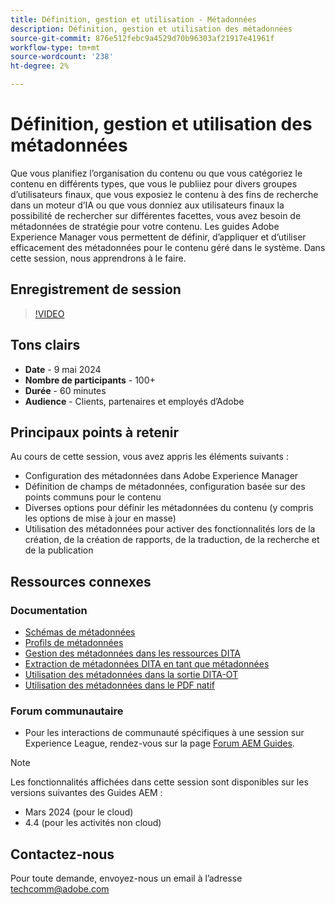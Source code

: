 ```yaml
---
title: Définition, gestion et utilisation - Métadonnées
description: Définition, gestion et utilisation des métadonnées
source-git-commit: 876e512febc9a4529d70b96303af21917e41961f
workflow-type: tm+mt
source-wordcount: '238'
ht-degree: 2%

---
```



# Définition, gestion et utilisation des métadonnées

Que vous planifiez l’organisation du contenu ou que vous catégoriez le contenu en différents types, que vous le publiiez pour divers groupes d’utilisateurs finaux, que vous exposiez le contenu à des fins de recherche dans un moteur d’IA ou que vous donniez aux utilisateurs finaux la possibilité de rechercher sur différentes facettes, vous avez besoin de métadonnées de stratégie pour votre contenu.
Les guides Adobe Experience Manager vous permettent de définir, d’appliquer et d’utiliser efficacement des métadonnées pour le contenu géré dans le système. Dans cette session, nous apprendrons à le faire.


## Enregistrement de session

>[!VIDEO](https://video.tv.adobe.com/v/3429088/asset-metadata-guides-metadata-aem-guides?quality=12&learn=on)


## Tons clairs

- **Date** - 9 mai 2024
- **Nombre de participants** - 100+
- **Durée** - 60 minutes
- **Audience** - Clients, partenaires et employés d’Adobe

## Principaux points à retenir

Au cours de cette session, vous avez appris les éléments suivants :
- Configuration des métadonnées dans Adobe Experience Manager
- Définition de champs de métadonnées, configuration basée sur des points communs pour le contenu
- Diverses options pour définir les métadonnées du contenu (y compris les options de mise à jour en masse)
- Utilisation des métadonnées pour activer des fonctionnalités lors de la création, de la création de rapports, de la traduction, de la recherche et de la publication


## Ressources connexes

### Documentation

- [Schémas de métadonnées](https://experienceleague.adobe.com/en/docs/experience-manager-cloud-service/content/assets/manage/metadata-schemas)
- [Profils de métadonnées](https://experienceleague.adobe.com/en/docs/experience-manager-cloud-service/content/assets/manage/metadata-profiles)
- [Gestion des métadonnées dans les ressources DITA](https://experienceleague.adobe.com/en/docs/experience-manager-guides/using/knowledge-base/kb-articles/authoring/reports/manage-metadata)
- [Extraction de métadonnées DITA en tant que métadonnées](https://experienceleague.adobe.com/en/docs/experience-manager-guides/using/install-guide/cs-ig/aem-asset-search-cs/conf-dita-search#id192SF0G10YK)
- [Utilisation des métadonnées dans la sortie DITA-OT](https://experienceleague.adobe.com/en/docs/experience-manager-guides/using/install-guide/on-prem-ig/output-gen-config/conf-output-generation#id191LF0U0TY4)
- [Utilisation des métadonnées dans le PDF natif](https://experienceleague.adobe.com/en/docs/experience-manager-guides/using/user-guide/output-gen/web-editor/native-pdf-web-editor#native-pdf-publishing)


### Forum communautaire

- Pour les interactions de communauté spécifiques à une session sur Experience League, rendez-vous sur la page  [Forum AEM Guides](https://experienceleaguecommunities.adobe.com/t5/experience-manager-guides/bd-p/xml-documentation-discussions).


>[!NOTE]
>
> Les fonctionnalités affichées dans cette session sont disponibles sur les versions suivantes des Guides AEM :
> - Mars 2024 (pour le cloud)
> - 4.4 (pour les activités non cloud)



## Contactez-nous

Pour toute demande, envoyez-nous un email à l’adresse <techcomm@adobe.com>
